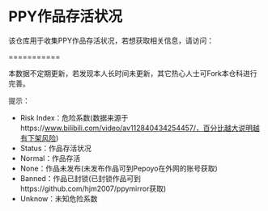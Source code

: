# PPY作品存活状况

该仓库用于收集PPY作品存活状况，若想获取相关信息，请访问：

===========

本数据不定期更新，若发现本人长时间未更新，其它热心人士可Fork本仓科进行完善。

提示：
  - Risk Index：危险系数(数据来源于https://www.bilibili.com/video/av112840434254457/，百分比越大说明越有下架风险)
  - Status：作品存活状况
  - Normal：作品存活
  - None：作品未发布(未发布作品可到Pepoyo在外网的账号获取)
  - Banned：作品已封锁(已封锁作品可到https://github.com/hjm2007/ppymirror获取)
  - Unknow：未知危险系数

